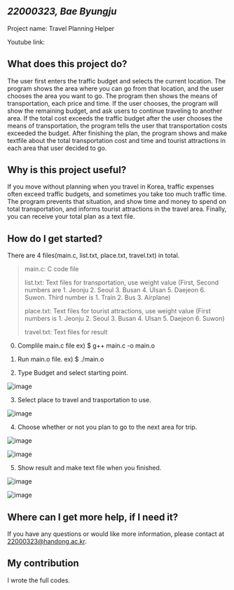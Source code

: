## _22000323, Bae Byungju_

Project name: Travel Planning Helper

Youtube link: 

## What does this project do?
The user first enters the traffic budget and selects the current location. The program shows the area where you can go from that location, and the user chooses the area you want to go. The program then shows the means of transportation, each price and time. If the user chooses, the program will show the remaining budget, and ask users to continue traveling to another area. If the total cost exceeds the traffic budget after the user chooses the means of transportation, the program tells the user that transportation costs exceeded the budget. After finishing the plan, the program shows and make textfile about the total transportation cost and time and tourist attractions in each area that user decided to go.

## Why is this project useful?
If you move without planning when you travel in Korea, traffic expenses often exceed traffic budgets, and sometimes you take too much traffic time. The program prevents that situation, and show time and money to spend on total transportation, and informs tourist attractions in the travel area. Finally, you can receive your total plan as a text file.

## How do I get started?
There are 4 files(main.c, list.txt, place.txt, travel.txt) in total.
> main.c: C code file
> 
> list.txt: Text files for transportation, use weight value (First, Second numbers are 1. Jeonju 2. Seoul 3. Busan 4. Ulsan 5. Daejeon 6. Suwon. Third number is 1. Train 2. Bus 3. Airplane)
> 
> place.txt: Text files for tourist attractions, use weight value (First numbers is 1. Jeonju 2. Seoul 3. Busan 4. Ulsan 5. Daejeon 6. Suwon)
> 
> travel.txt: Text files for result

0. Complile main.c file
ex) $ g++ main.c -o main.o

1. Run main.o file.
ex) $ ./main.o

2. Type Budget and select starting point.

![image](https://user-images.githubusercontent.com/103616973/172415349-1d6893a4-264e-4545-b1e1-cf1a699233bd.png)


3. Select place to travel and trasportation to use.

![image](https://user-images.githubusercontent.com/103616973/172416038-03d6da83-b2ce-483b-b67c-92d4d9b27190.png)

4. Choose whether or not you plan to go to the next area for trip.

![image](https://user-images.githubusercontent.com/103616973/172417122-76e6ea37-9abb-422b-a83f-6e6ba49c49a2.png)

![image](https://user-images.githubusercontent.com/103616973/172417306-891fe5fb-d3e8-43c3-aa0b-7b935e604c0e.png)

5. Show result and make text file when you finished.

![image](https://user-images.githubusercontent.com/103616973/172417623-12cda5c2-dc21-4f89-ab4c-f69f19b481d8.png)

![image](https://user-images.githubusercontent.com/103616973/172417755-74835d73-2f27-424a-a41c-1c92fc69613d.png)

## Where can I get more help, if I need it?

If you have any questions or would like more information, please contact at 22000323@handong.ac.kr.

## My contribution

I wrote the full codes.
